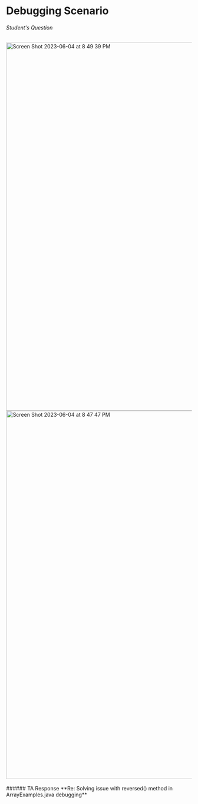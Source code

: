 # Debugging Scenario
###### Student's Question 
<img width="998" alt="Screen Shot 2023-06-04 at 8 49 39 PM" src="https://github.com/lahrry/cse15l-lab-reports/assets/62029893/7c08d5c5-ab3a-46e4-a7f2-bac8d0a19e59">
<img width="998" alt="Screen Shot 2023-06-04 at 8 47 47 PM" src="https://github.com/lahrry/cse15l-lab-reports/assets/62029893/db9a0ff2-1c6f-4da5-883f-282e05a2fb54">
<br>
<br>
###### TA Response
**Re: Solving issue with reversed() method in ArrayExamples.java debugging**
